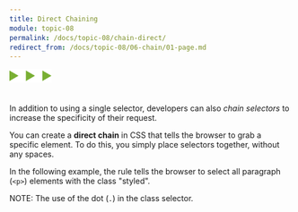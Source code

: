 ```yaml
---
title: Direct Chaining
module: topic-08
permalink: /docs/topic-08/chain-direct/
redirect_from: /docs/topic-08/06-chain/01-page.md
---
```


<img src="./../../../img/arrow-divider.svg" style="width: 75px; border: none; margin: 0px 0 20px 0" />

In addition to using a single selector, developers can also _chain selectors_ to increase the specificity of their request.

You can create a **direct chain** in CSS that tells the browser to grab a specific element. To do this, you simply place selectors together, without any spaces.

In the following example, the rule tells the browser to select all paragraph (`<p>`) elements with the class "styled".

<span class="label label-info">NOTE:</span> The use of the dot (`.`) in the class selector.


<div class="codepen-embed">
  <p data-height="600" data-theme-id="30567" data-slug-hash="gedxeJ" data-default-tab="css,result" data-user="Media-Ed-Online" data-embed-version="2" data-pen-title="[Topic-07]  Chaining Selectors, Pt. 1" class="codepen"></p>
</div>
